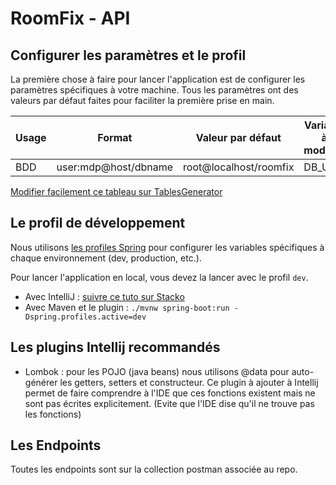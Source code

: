 # RoomFix - API

## Configurer les paramètres et le profil

La première chose à faire pour lancer l'application est de configurer les paramètres spécifiques à votre machine.
Tous les paramètres ont des valeurs par défaut faites pour faciliter la première prise en main.

| Usage            | Format               | Valeur par défaut      | Variable à modifier    |
|------------------|----------------------|------------------------|------------------------|
| BDD              | user:mdp@host/dbname | root@localhost/roomfix | DB_URL                 |


[Modifier facilement ce tableau sur TablesGenerator](https://www.tablesgenerator.com/markdown_tables)


## Le profil de développement

Nous utilisons [les profiles Spring](https://docs.spring.io/spring-boot/docs/current/reference/html/boot-features-profiles.html)
pour configurer les variables spécifiques à chaque environnement (dev, production, etc.).

Pour lancer l'application en local, vous devez la lancer avec le profil `dev`.

* Avec IntelliJ : [suivre ce tuto sur Stacko](https://stackoverflow.com/a/39775038/7248759)
* Avec Maven et le plugin : `./mvnw spring-boot:run -Dspring.profiles.active=dev`

## Les plugins Intellij recommandés

- Lombok : pour les POJO (java beans) nous utilisons @data pour auto-générer les getters, setters et constructeur. Ce plugin à ajouter
à Intellij permet de faire comprendre à l'IDE que ces fonctions existent mais ne sont pas écrites explicitement.
(Evite que l'IDE dise qu'il ne trouve pas les fonctions)


## Les Endpoints

Toutes les endpoints sont sur la collection postman associée au repo.







